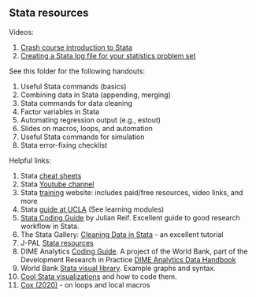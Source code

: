 ## Stata resources

Videos:
1. [Crash course introduction to Stata](https://www.youtube.com/watch?v=160nBMavcHE)
2. [Creating a Stata log file for your statistics problem set](https://www.youtube.com/watch?v=9mjXnZxmkXw)

See this folder for the following handouts:
1. Useful Stata commands (basics)
2. Combining data in Stata (appending, merging)
3. Stata commands for data cleaning
4. Factor variables in Stata
5. Automating regression output (e.g., estout)
6. Slides on macros, loops, and automation
7. Useful Stata commands for simulation
8. Stata error-fixing checklist

Helpful links:
1. Stata [cheat sheets](https://www.stata.com/bookstore/stata-cheat-sheets/)
2. Stata [Youtube channel](https://www.youtube.com/channel/UCVk4G4nEtBS4tLOyHqustDA)
3. Stata [training](https://www.stata.com/learn/) website: includes paid/free resources, video links, and more
4. Stata [guide at UCLA](https://stats.idre.ucla.edu/stata/) (See learning modules)
5. [Stata Coding Guide](https://julianreif.com/guide/) by Julian Reif. Excellent guide to good research workflow in Stata.
6. The Stata Gallery: [Cleaning Data in Stata](https://medium.com/the-stata-gallery/cleaning-data-in-stata-c9a98c8fda74) - an excellent tutorial
7. J-PAL [Stata resources](https://www.povertyactionlab.org/resource/data-analysis)
8. DIME Analytics [Coding Guide](https://worldbank.github.io/dime-data-handbook/coding.html). A project of the World Bank, part of the Development Research in Practice [DIME Analytics Data Handbook](https://worldbank.github.io/dime-data-handbook/)
9. World Bank [Stata visual library](https://worldbank.github.io/stata-visual-library/). Example graphs and syntax.
10. [Cool Stata visualizations](https://medium.com/the-stata-gallery/top-25-stata-visualizations-with-full-code-668b5df114b6) and how to code them.
11. [Cox (2020)](https://journals.sagepub.com/doi/10.1177/1536867X20976340) - on loops and local macros
